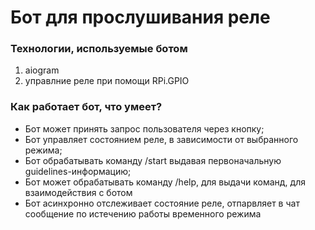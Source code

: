 # Бот для прослушивания реле
### Технологии, используемые ботом

1) aiogram
2) управлние реле при помощи RPi.GPIO


### Как работает бот, что умеет?

- Бот может принять запрос пользователя через кнопку;
- Бот управляет состоянием реле, в зависимости от выбранного режима;
- Бот обрабатывать команду /start выдавая первоначальную guidelines-информацию;
- Бот может обрабатывать команду /help, для выдачи команд, для взаимодействия с ботом
- Бот асинхронно отслеживает состояние реле, отпарвляет в чат сообщение по истечению работы временного режима
